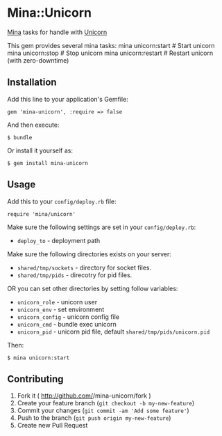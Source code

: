 # Mina::Unicorn

[Mina](https://github.com/nadarei/mina) tasks for handle with
[Unicorn](http://unicorn.bogomips.org/)

This gem provides several mina tasks:
    mina unicorn:start           # Start unicorn
    mina unicorn:stop            # Stop unicorn
    mina unicorn:restart         # Restart unicorn (with zero-downtime)

## Installation

Add this line to your application's Gemfile:

    gem 'mina-unicorn', :require => false

And then execute:

    $ bundle

Or install it yourself as:

    $ gem install mina-unicorn

## Usage

Add this to your `config/deploy.rb` file:

    require 'mina/unicorn'

Make sure the following settings are set in your `config/deploy.rb`:

* `deploy_to`   - deployment path

Make sure the following directories exists on your server:

* `shared/tmp/sockets` - directory for socket files.
* `shared/tmp/pids` - direcotry for pid files.

OR you can set other directories by setting follow variables:

* `unicorn_role`   - unicorn user
* `unicorn_env`    - set environment
* `unicorn_config` - unicorn config file
* `unicorn_cmd`    - bundle exec unicorn
* `unicorn_pid`    - unicorn pid file, default `shared/tmp/pids/unicorn.pid`

Then:

```
$ mina unicorn:start
```

## Contributing

1. Fork it ( http://github.com/<my-github-username>/mina-unicorn/fork )
2. Create your feature branch (`git checkout -b my-new-feature`)
3. Commit your changes (`git commit -am 'Add some feature'`)
4. Push to the branch (`git push origin my-new-feature`)
5. Create new Pull Request
